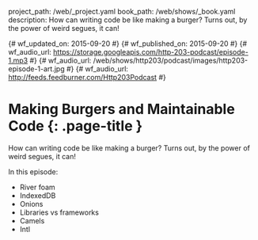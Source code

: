 project_path: /web/_project.yaml
book_path: /web/shows/_book.yaml
description: How can writing code be like making a burger? Turns out, by the power of weird segues, it can!

{# wf_updated_on: 2015-09-20 #}
{# wf_published_on: 2015-09-20 #}
{# wf_audio_url: https://storage.googleapis.com/http-203-podcast/episode-1.mp3 #}
{# wf_audio_url: /web/shows/http203/podcast/images/http203-episode-1-art.jpg #}
{# wf_audio_url: http://feeds.feedburner.com/Http203Podcast #}

# Making Burgers and Maintainable Code {: .page-title }



How can writing code be like making a burger? Turns out, by the power of weird segues, it can!

In this episode:

* River foam
* IndexedDB
* Onions
* Libraries vs frameworks
* Camels
* Intl
